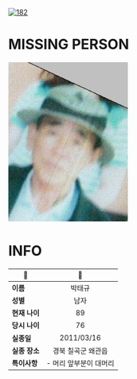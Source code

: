 [![182](https://img.shields.io/badge/%EC%8B%A4%EC%A2%85%EC%8B%A0%EA%B3%A0%EB%8A%94%20%EA%B5%AD%EB%B2%88%EC%97%86%EC%9D%B4-182-blue)](http://safe182.go.kr/index.do)

# MISSING PERSON

<img src="./missing_person.jpg">

# INFO

|🔑|💎|
|--|:--:|
|**이름**|박태규|
|**성별**|남자|
|**현재 나이**|89|
|**당시 나이**|76|
|**실종일**|2011/03/16|
|**실종 장소**|경북 칠곡군 왜관읍 |
|**특이사항**|- 머리 앞부분이 대머리|
